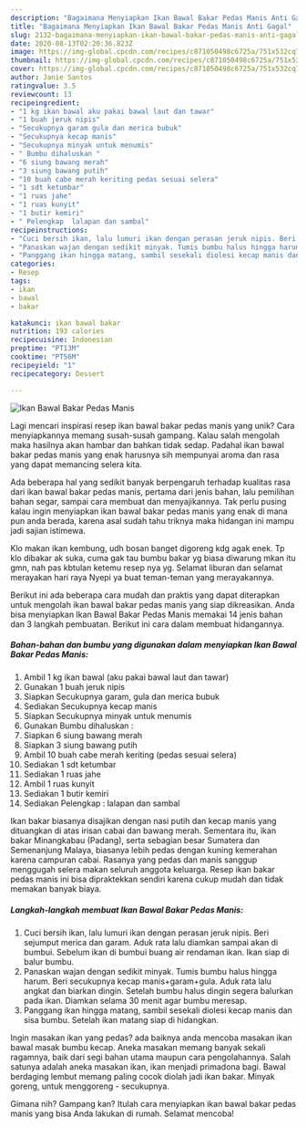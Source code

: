 ```yaml
---
description: "Bagaimana Menyiapkan Ikan Bawal Bakar Pedas Manis Anti Gagal"
title: "Bagaimana Menyiapkan Ikan Bawal Bakar Pedas Manis Anti Gagal"
slug: 2132-bagaimana-menyiapkan-ikan-bawal-bakar-pedas-manis-anti-gagal
date: 2020-08-13T02:20:36.823Z
image: https://img-global.cpcdn.com/recipes/c871050498c6725a/751x532cq70/ikan-bawal-bakar-pedas-manis-foto-resep-utama.jpg
thumbnail: https://img-global.cpcdn.com/recipes/c871050498c6725a/751x532cq70/ikan-bawal-bakar-pedas-manis-foto-resep-utama.jpg
cover: https://img-global.cpcdn.com/recipes/c871050498c6725a/751x532cq70/ikan-bawal-bakar-pedas-manis-foto-resep-utama.jpg
author: Janie Santos
ratingvalue: 3.5
reviewcount: 13
recipeingredient:
- "1 kg ikan bawal aku pakai bawal laut dan tawar"
- "1 buah jeruk nipis"
- "Secukupnya garam gula dan merica bubuk"
- "Secukupnya kecap manis"
- "Secukupnya minyak untuk menumis"
- " Bumbu dihaluskan "
- "6 siung bawang merah"
- "3 siung bawang putih"
- "10 buah cabe merah keriting pedas sesuai selera"
- "1 sdt ketumbar"
- "1 ruas jahe"
- "1 ruas kunyit"
- "1 butir kemiri"
- " Pelengkap  lalapan dan sambal"
recipeinstructions:
- "Cuci bersih ikan, lalu lumuri ikan dengan perasan jeruk nipis. Beri sejumput merica dan garam. Aduk rata lalu diamkan sampai akan di bumbui. Sebelum ikan di bumbui buang air rendaman ikan. Ikan siap di balur bumbu."
- "Panaskan wajan dengan sedikit minyak. Tumis bumbu halus hingga harum. Beri secukupnya kecap manis+garam+gula. Aduk rata lalu angkat dan biarkan dingin. Setelah bumbu halus dingin segera balurkan pada ikan. Diamkan selama 30 menit agar bumbu meresap."
- "Panggang ikan hingga matang, sambil sesekali diolesi kecap manis dan sisa bumbu. Setelah ikan matang siap di hidangkan."
categories:
- Resep
tags:
- ikan
- bawal
- bakar

katakunci: ikan bawal bakar 
nutrition: 193 calories
recipecuisine: Indonesian
preptime: "PT13M"
cooktime: "PT56M"
recipeyield: "1"
recipecategory: Dessert

---
```



![Ikan Bawal Bakar Pedas Manis](https://img-global.cpcdn.com/recipes/c871050498c6725a/751x532cq70/ikan-bawal-bakar-pedas-manis-foto-resep-utama.jpg)

Lagi mencari inspirasi resep ikan bawal bakar pedas manis yang unik? Cara menyiapkannya memang susah-susah gampang. Kalau salah mengolah maka hasilnya akan hambar dan bahkan tidak sedap. Padahal ikan bawal bakar pedas manis yang enak harusnya sih mempunyai aroma dan rasa yang dapat memancing selera kita.

Ada beberapa hal yang sedikit banyak berpengaruh terhadap kualitas rasa dari ikan bawal bakar pedas manis, pertama dari jenis bahan, lalu pemilihan bahan segar, sampai cara membuat dan menyajikannya. Tak perlu pusing kalau ingin menyiapkan ikan bawal bakar pedas manis yang enak di mana pun anda berada, karena asal sudah tahu triknya maka hidangan ini mampu jadi sajian istimewa.

Klo makan ikan kembung, udh bosan banget digoreng kdg agak enek. Tp klo dibakar ak suka, cuma gak tau bumbu bakar yg biasa diwarung mkan itu gmn, nah pas kbtulan ketemu resep nya yg. Selamat liburan dan selamat merayakan hari raya Nyepi ya buat teman-teman yang merayakannya.


Berikut ini ada beberapa cara mudah dan praktis yang dapat diterapkan untuk mengolah ikan bawal bakar pedas manis yang siap dikreasikan. Anda bisa menyiapkan Ikan Bawal Bakar Pedas Manis memakai 14 jenis bahan dan 3 langkah pembuatan. Berikut ini cara dalam membuat hidangannya.

<!--inarticleads1-->

##### Bahan-bahan dan bumbu yang digunakan dalam menyiapkan Ikan Bawal Bakar Pedas Manis:

1. Ambil 1 kg ikan bawal (aku pakai bawal laut dan tawar)
1. Gunakan 1 buah jeruk nipis
1. Siapkan Secukupnya garam, gula dan merica bubuk
1. Sediakan Secukupnya kecap manis
1. Siapkan Secukupnya minyak untuk menumis
1. Gunakan  Bumbu dihaluskan :
1. Siapkan 6 siung bawang merah
1. Siapkan 3 siung bawang putih
1. Ambil 10 buah cabe merah keriting (pedas sesuai selera)
1. Sediakan 1 sdt ketumbar
1. Sediakan 1 ruas jahe
1. Ambil 1 ruas kunyit
1. Sediakan 1 butir kemiri
1. Sediakan  Pelengkap : lalapan dan sambal


Ikan bakar biasanya disajikan dengan nasi putih dan kecap manis yang dituangkan di atas irisan cabai dan bawang merah. Sementara itu, ikan bakar Minangkabau (Padang), serta sebagian besar Sumatera dan Semenanjung Malaya, biasanya lebih pedas dengan kuning kemerahan karena campuran cabai. Rasanya yang pedas dan manis sanggup menggugah selera makan seluruh anggota keluarga. Resep ikan bakar pedas manis ini bisa dipraktekkan sendiri karena cukup mudah dan tidak memakan banyak biaya. 

<!--inarticleads2-->

##### Langkah-langkah membuat Ikan Bawal Bakar Pedas Manis:

1. Cuci bersih ikan, lalu lumuri ikan dengan perasan jeruk nipis. Beri sejumput merica dan garam. Aduk rata lalu diamkan sampai akan di bumbui. Sebelum ikan di bumbui buang air rendaman ikan. Ikan siap di balur bumbu.
1. Panaskan wajan dengan sedikit minyak. Tumis bumbu halus hingga harum. Beri secukupnya kecap manis+garam+gula. Aduk rata lalu angkat dan biarkan dingin. Setelah bumbu halus dingin segera balurkan pada ikan. Diamkan selama 30 menit agar bumbu meresap.
1. Panggang ikan hingga matang, sambil sesekali diolesi kecap manis dan sisa bumbu. Setelah ikan matang siap di hidangkan.


Ingin masakan ikan yang pedas? ada baiknya anda mencoba masakan ikan bawal masak bumbu kecap. Aneka masakan memang banyak sekali ragamnya, baik dari segi bahan utama maupun cara pengolahannya. Salah satunya adalah aneka masakan ikan, ikan menjadi primadona bagi. Bawal berdaging lembut memang paling cocok diolah jadi ikan bakar. Minyak goreng, untuk menggoreng - secukupnya. 

Gimana nih? Gampang kan? Itulah cara menyiapkan ikan bawal bakar pedas manis yang bisa Anda lakukan di rumah. Selamat mencoba!
